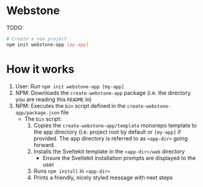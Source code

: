 # Webstone

TODO:

```sh
# Create a new project
npm init webstone-app [my-app]
```

# How it works

1. User: Run `npm init webstone-app [my-app]`
1. NPM: Downloads the `create-webstone-app` package (i.e. the directory you are reading this `README` in)
1. NPM: Executes the `bin` script defined in the `create-webstone-app/package.json` file
    - The `bin` script:
      1. Copies the `create-webstone-app/template` monorepo template to the app directory (i.e. project root by default or `[my-app]` if provided. The app directory is referred to as `<app-dir>` going forward.
      1. Installs the Sveltekit template in the `<app-dir>/web` directory
          - Ensure the Sveltekit installation prompts are displayed to the user
      1. Runs `npm install` in `<app-dir>`
      1. Prints a friendly, nicely styled message with next steps